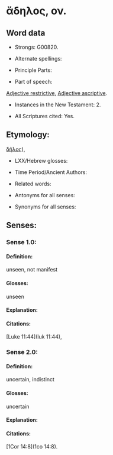 # ἄδηλος, ον.

<!-- Status: S2=NeedsReview -->
<!-- Lexica used for edits: BDAG LN FFM BN LSJM MM   -->

## Word data

* Strongs: G00820.

* Alternate spellings:



* Principle Parts: 


* Part of speech: 

[Adjective restrictive](http://ugg.readthedocs.io/en/latest/adjective_restrictive.html),
[Adjective ascriptive](http://ugg.readthedocs.io/en/latest/adjective_ascriptive.html).

* Instances in the New Testament: 2.

* All Scriptures cited: Yes.

## Etymology: 

[δῆλος]()),

* LXX/Hebrew glosses: 


* Time Period/Ancient Authors: 


* Related words: 

* Antonyms for all senses:

* Synonyms for all senses: 


## Senses: 


### Sense  1.0: 

#### Definition: 

unseen, not manifest

#### Glosses: 

unseen

#### Explanation: 


#### Citations: 

[Luke 11:44](luk 11:44),

### Sense  2.0: 

#### Definition: 

uncertain, indistinct

#### Glosses: 

uncertain

#### Explanation: 

#### Citations: 

[1Cor 14:8](1co 14:8).
